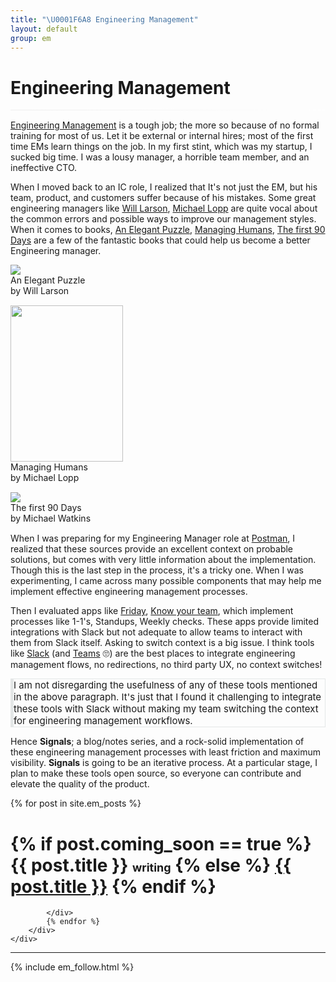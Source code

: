 ```yaml
---
title: "\U0001F6A8 Engineering Management"
layout: default
group: em
---
```


<h1>Engineering Management</h1>
<hr
        style="
            background-image: linear-gradient(to right, #eeeeee, white);
            margin-top: 15px;
            margin-bottom: 15px;
            border: 0;
            height: 1px;
        "
    />

[Engineering Management](https://en.wikipedia.org/wiki/Engineering_management#:~:text=Engineering%20management%20is%20a%20career,of%20complex%20engineering%20driven%20enterprises.) is a tough job; the more so because of no formal training for most of us. Let it be external or internal hires; most of the first time EMs learn things on the job. In my first stint, which was my startup, I sucked big time. I was a lousy manager, a horrible team member, and an ineffective CTO.

When I moved back to an IC role, I realized that
It's not just the EM, but his team, product, and customers suffer because of his mistakes. Some great engineering managers like [Will Larson](https://lethain.com/?ref=akshaydeo.com), [Michael Lopp](https://randsinrepose.com/?ref=akshaydeo.com) are quite vocal about the common errors and possible ways to improve our management styles. When it comes to books, [An Elegant Puzzle](https://www.amazon.in/gp/product/B07QYCHJ7V/ref=as_li_tl?ie=UTF8&camp=3638&creative=24630&creativeASIN=B07QYCHJ7V&linkCode=as2&tag=akshaydeosite-21&linkId=24c51d569eade267f4f6efb3f47f6bd6), [Managing Humans](https://www.amazon.in/gp/product/B089648S3Z/ref=as_li_tl?ie=UTF8&camp=3638&creative=24630&creativeASIN=B089648S3Z&linkCode=as2&tag=akshaydeosite-21&linkId=904e42522d7f353c6f5fd81e3bd68009), [The first 90 Days](https://www.amazon.in/gp/product/B00B6U63ZE/ref=as_li_tl?ie=UTF8&camp=3638&creative=24630&creativeASIN=B00B6U63ZE&linkCode=as2&tag=akshaydeosite-21&linkId=c8bbcd207fdb961f0a121b7ee1107c9f) are a few of the fantastic books that could help us become a better Engineering manager.

<div class="container">
    <div class="row">
        <div class="col-md-4 col-12" style="margin-bottom:15px;">
            <div class="col-12">        
                <a target="_blank"  href="https://www.amazon.in/gp/product/B07QYCHJ7V/ref=as_li_tl?ie=UTF8&camp=3638&creative=24630&creativeASIN=B07QYCHJ7V&linkCode=as2&tag=akshaydeosite-21&linkId=24c51d569eade267f4f6efb3f47f6bd6"><img  class="rounded mx-auto d-block" border="0" src="//ws-in.amazon-adsystem.com/widgets/q?_encoding=UTF8&MarketPlace=IN&ASIN=B07QYCHJ7V&ServiceVersion=20070822&ID=AsinImage&WS=1&Format=_SL250_&tag=akshaydeosite-21" ></a><img src="//ir-in.amazon-adsystem.com/e/ir?t=akshaydeosite-21&l=am2&o=31&a=B07QYCHJ7V" width="1" height="1" border="0" alt="" style="border:none !important; margin:0px !important;" />
            </div>
            <div class="col-12 text-center">
                An Elegant Puzzle<br/>by Will Larson
            </div>
        </div>
        <div class="col-md-4 col-12" style="margin-bottom:15px;">
            <div class="col-12">        
                <a target="_blank"  href="https://www.amazon.in/gp/product/B089648S3Z/ref=as_li_tl?ie=UTF8&camp=3638&creative=24630&creativeASIN=B089648S3Z&linkCode=as2&tag=akshaydeosite-21&linkId=904e42522d7f353c6f5fd81e3bd68009"><img class="rounded mx-auto d-block" style="width:180px;height:250px;"  border="0" src="//ws-in.amazon-adsystem.com/widgets/q?_encoding=UTF8&MarketPlace=IN&ASIN=B089648S3Z&ServiceVersion=20070822&ID=AsinImage&WS=1&Format=_SL250_&tag=akshaydeosite-21" ></a><img src="//ir-in.amazon-adsystem.com/e/ir?t=akshaydeosite-21&l=am2&o=31&a=B089648S3Z" width="1" height="1" border="0" alt="" style="border:none !important; margin:0px !important;" />
            </div>
            <div class="col-12 text-center">
                Managing Humans<br/>by Michael Lopp
            </div>
        </div>
        <div class="col-md-4 col-12" style="margin-bottom:15px;"> 
            <div class="col-12">        
                <a target="_blank"  href="https://www.amazon.in/gp/product/B00B6U63ZE/ref=as_li_tl?ie=UTF8&camp=3638&creative=24630&creativeASIN=B00B6U63ZE&linkCode=as2&tag=akshaydeosite-21&linkId=c8bbcd207fdb961f0a121b7ee1107c9f"><img class="rounded mx-auto d-block" border="0" src="//ws-in.amazon-adsystem.com/widgets/q?_encoding=UTF8&MarketPlace=IN&ASIN=B00B6U63ZE&ServiceVersion=20070822&ID=AsinImage&WS=1&Format=_SL250_&tag=akshaydeosite-21" ></a><img src="//ir-in.amazon-adsystem.com/e/ir?t=akshaydeosite-21&l=am2&o=31&a=B00B6U63ZE" width="1" height="1" border="0" alt="" style="border:none !important; margin:0px !important;" />
            </div>
            <div class="col-12 text-center">
                The first 90 Days<br/>by Michael Watkins
            </div>
        </div>
    </div>
</div>

When I was preparing for my Engineering Manager role at [Postman](https://www.akshaydeo.com/blog/2020/09/11/postman/), I realized that these sources provide an excellent context on probable solutions, but comes with very little information about the implementation. Though this is the last step in the process, it's a tricky one. When I was experimenting, I came across many possible components that may help me implement effective engineering management processes.

Then I evaluated apps like [Friday](https://www.friday.app/), [Know your team](https://knowyourteam.com/), which implement processes like 1-1's, Standups, Weekly checks. These apps provide limited integrations with Slack but not adequate to allow teams to interact with them from Slack itself. Asking to switch context is a big issue. I think tools like [Slack](https://slack.com) (and [Teams](https://www.microsoft.com/en-in/microsoft-365/microsoft-teams/group-chat-software) 🙄) are the best places to integrate engineering management flows, no redirections, no third party UX, no context switches!

<div class="alert alert-light" style="border:1px solid #E4E7E7;border-left:5px solid #E4E7E7;font-size:15px;" role="alert"> I am not disregarding the usefulness of any of these tools mentioned in the above paragraph. It's just that I found it challenging to integrate these tools with Slack without making my team switching the context for engineering management workflows.
</div>

Hence **Signals**; a blog/notes series, and a rock-solid implementation of these engineering management processes with least friction and maximum visibility. **Signals** is going to be an iterative process. At a particular stage, I plan to make these tools open source, so everyone can contribute and elevate the quality of the product.

<div class="container">
    <div class="row">
        <div class="posts">
            {% for post in site.em_posts %}
            <div class="post" style="margin-bottom:4px;">
                <h1 class="post-title">                    
                    {% if post.coming_soon == true %} 
                        <span style="cursor: pointer;">{{ post.title }}</span>
                        <span class="highlight-two" style="font-size:18px;">writing</span>  
                    {% else %}
                        <a href="{{ post.url }}">{{ post.title }}</a>
                    {% endif %} 
                </h1>                
                
            </div>
            {% endfor %}
        </div>
    </div>
</div>




<hr/>

{% include em_follow.html %}
